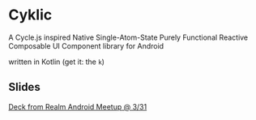 # Cyklic

A Cycle.js inspired Native Single-Atom-State Purely Functional Reactive Composable UI Component library for Android

written in Kotlin (get it: the `k`)

## Slides

[Deck from Realm Android Meetup @ 3/31](https://bkase.github.io/cyklic/realm/)

